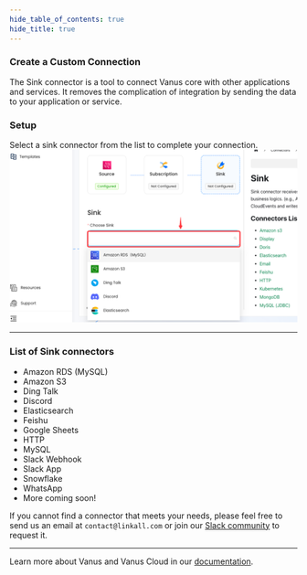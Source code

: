 ```yaml
--- 
hide_table_of_contents: true
hide_title: true
---
```


### Create a Custom Connection

The Sink connector is a tool to connect Vanus core with other applications and services. It removes the complication of integration by sending the data to your application or service.

### Setup

Select a sink connector from the list to complete your connection.
![img_1.png](images/img_1.png)

---

### List of Sink connectors

- Amazon RDS (MySQL)
- Amazon S3
- Ding Talk
- Discord
- Elasticsearch
- Feishu
- Google Sheets
- HTTP
- MySQL
- Slack Webhook
- Slack App
- Snowflake
- WhatsApp
- More coming soon!

If you cannot find a connector that meets your needs, please feel free to send us an email at `contact@linkall.com` or join our [Slack community](https://join.slack.com/t/vanusworkspace/shared_invite/zt-1irlglugm-CHWGHKd2Nzs7yYhzEMnMlg) to request it.

---

Learn more about Vanus and Vanus Cloud in our [documentation](https://docs.vanus.ai).
